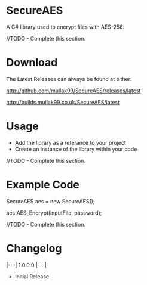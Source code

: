 # SecureAES
A C# library used to encrypt files with AES-256.


//TODO - Complete this section.

# Download
The Latest Releases can always be found at either:

http://github.com/mullak99/SecureAES/releases/latest

http://builds.mullak99.co.uk/SecureAES/latest

# Usage

- Add the library as a referance to your project
- Create an instance of the library within your code


//TODO - Complete this section.

# Example Code

SecureAES aes = new SecureAES();

aes.AES_Encrypt(inputFile, password);


//TODO - Complete this section.

# Changelog

|---| 1.0.0.0 |---|

- Initial Release
